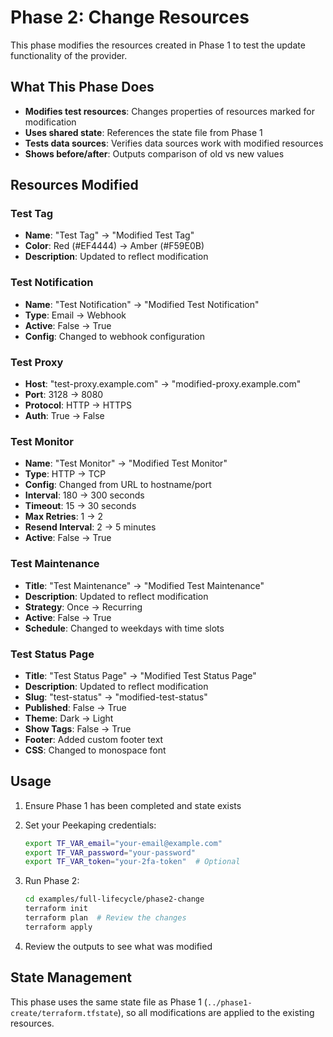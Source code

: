 # Phase 2: Change Resources

This phase modifies the resources created in Phase 1 to test the update functionality of the provider.

## What This Phase Does

- **Modifies test resources**: Changes properties of resources marked for modification
- **Uses shared state**: References the state file from Phase 1
- **Tests data sources**: Verifies data sources work with modified resources
- **Shows before/after**: Outputs comparison of old vs new values

## Resources Modified

### Test Tag
- **Name**: "Test Tag" → "Modified Test Tag"
- **Color**: Red (#EF4444) → Amber (#F59E0B)
- **Description**: Updated to reflect modification

### Test Notification
- **Name**: "Test Notification" → "Modified Test Notification"
- **Type**: Email → Webhook
- **Active**: False → True
- **Config**: Changed to webhook configuration

### Test Proxy
- **Host**: "test-proxy.example.com" → "modified-proxy.example.com"
- **Port**: 3128 → 8080
- **Protocol**: HTTP → HTTPS
- **Auth**: True → False

### Test Monitor
- **Name**: "Test Monitor" → "Modified Test Monitor"
- **Type**: HTTP → TCP
- **Config**: Changed from URL to hostname/port
- **Interval**: 180 → 300 seconds
- **Timeout**: 15 → 30 seconds
- **Max Retries**: 1 → 2
- **Resend Interval**: 2 → 5 minutes
- **Active**: False → True

### Test Maintenance
- **Title**: "Test Maintenance" → "Modified Test Maintenance"
- **Description**: Updated to reflect modification
- **Strategy**: Once → Recurring
- **Active**: False → True
- **Schedule**: Changed to weekdays with time slots

### Test Status Page
- **Title**: "Test Status Page" → "Modified Test Status Page"
- **Description**: Updated to reflect modification
- **Slug**: "test-status" → "modified-test-status"
- **Published**: False → True
- **Theme**: Dark → Light
- **Show Tags**: False → True
- **Footer**: Added custom footer text
- **CSS**: Changed to monospace font

## Usage

1. Ensure Phase 1 has been completed and state exists

2. Set your Peekaping credentials:
   ```bash
   export TF_VAR_email="your-email@example.com"
   export TF_VAR_password="your-password"
   export TF_VAR_token="your-2fa-token"  # Optional
   ```

3. Run Phase 2:
   ```bash
   cd examples/full-lifecycle/phase2-change
   terraform init
   terraform plan  # Review the changes
   terraform apply
   ```

4. Review the outputs to see what was modified

## State Management

This phase uses the same state file as Phase 1 (`../phase1-create/terraform.tfstate`), so all modifications are applied to the existing resources.
